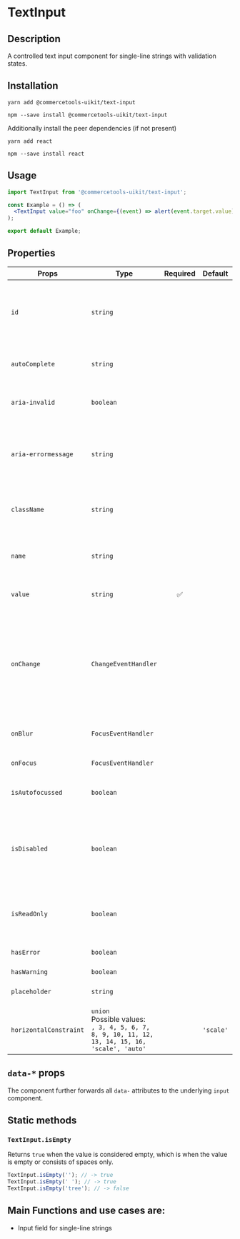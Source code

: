 <!-- THIS IS AN AUTOGENERATED FILE. DO NOT EDIT THIS FILE DIRECTLY. -->
<!-- This file is created by the `yarn generate-readme` script. -->

# TextInput

## Description

A controlled text input component for single-line strings with validation states.

## Installation

```
yarn add @commercetools-uikit/text-input
```

```
npm --save install @commercetools-uikit/text-input
```

Additionally install the peer dependencies (if not present)

```
yarn add react
```

```
npm --save install react
```

## Usage

```jsx
import TextInput from '@commercetools-uikit/text-input';

const Example = () => (
  <TextInput value="foo" onChange={(event) => alert(event.target.value)} />
);

export default Example;
```

## Properties

| Props                  | Type                                                                                                  | Required | Default   | Description                                                                                                               |
| ---------------------- | ----------------------------------------------------------------------------------------------------- | :------: | --------- | ------------------------------------------------------------------------------------------------------------------------- |
| `id`                   | `string`                                                                                              |          |           | Used as HTML id property. An id is auto-generated when it is not specified.                                               |
| `autoComplete`         | `string`                                                                                              |          |           | Used as HTML autocomplete property                                                                                        |
| `aria-invalid`         | `boolean`                                                                                             |          |           | Indicate if the value entered in the input is invalid.                                                                    |
| `aria-errormessage`    | `string`                                                                                              |          |           | HTML ID of an element containing an error message related to the input.                                                   |
| `className`            | `string`                                                                                              |          |           | `className` forwarded to the underlying `<input />`.                                                                      |
| `name`                 | `string`                                                                                              |          |           | Used as HTML name of the input component. property                                                                        |
| `value`                | `string`                                                                                              |    ✅    |           | Value of the input component.                                                                                             |
| `onChange`             | `ChangeEventHandler`                                                                                  |          |           | Called with an event containing the new value. Required when input is not read only. Parent should pass it back as value. |
| `onBlur`               | `FocusEventHandler`                                                                                   |          |           | Called when input is blurred                                                                                              |
| `onFocus`              | `FocusEventHandler`                                                                                   |          |           | Called when input is focused                                                                                              |
| `isAutofocussed`       | `boolean`                                                                                             |          |           | Focus the input on initial render                                                                                         |
| `isDisabled`           | `boolean`                                                                                             |          |           | Indicates that the input cannot be modified (e.g not authorized, or changes currently saving).                            |
| `isReadOnly`           | `boolean`                                                                                             |          |           | Indicates that the field is displaying read-only content                                                                  |
| `hasError`             | `boolean`                                                                                             |          |           | Indicates if the input has invalid values                                                                                 |
| `hasWarning`           | `boolean`                                                                                             |          |           |                                                                                                                           |
| `placeholder`          | `string`                                                                                              |          |           | Placeholder text for the input                                                                                            |
| `horizontalConstraint` | `union`<br/>Possible values:<br/>`, 3, 4, 5, 6, 7, 8, 9, 10, 11, 12, 13, 14, 15, 16, 'scale', 'auto'` |          | `'scale'` | Horizontal size limit of the input fields.                                                                                |

## `data-*` props

The component further forwards all `data-` attributes to the underlying `input` component.

## Static methods

### `TextInput.isEmpty`

Returns `true` when the value is considered empty, which is when the value is empty or consists of spaces only.

```js
TextInput.isEmpty(''); // -> true
TextInput.isEmpty(' '); // -> true
TextInput.isEmpty('tree'); // -> false
```

## Main Functions and use cases are:

- Input field for single-line strings
